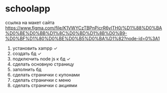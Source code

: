 # schoolapp

ссылка на макет сайта
https://www.figma.com/file/K1VWYCzTBPnPicrR6vITH0/%D1%88%D0%BA%D0%BE%D0%BB%D1%8C%D0%BD%D1%8B%D0%B9-%D0%BF%D1%80%D0%BE%D0%B5%D0%BA%D1%82?node-id=0%3A1


1) установить xampp ✓
2) создать бд ✓
3) подключить node js к бд ✓
4) сделать основную страницу 
5) заполнить бд 
6) сделать странички с купонами 
7) сделать странички с меню 
8) сделать странички с акциями 
